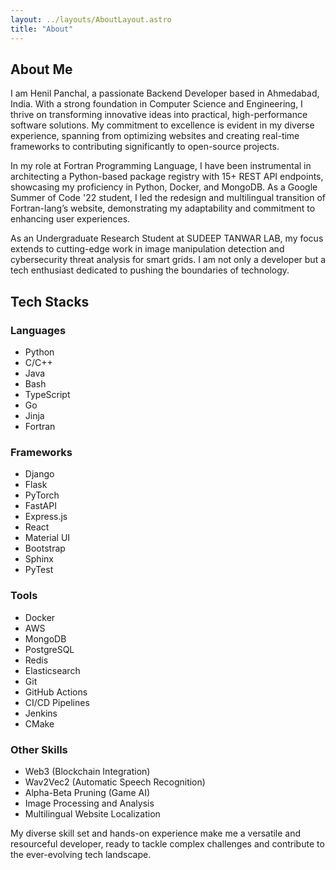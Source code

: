 ```yaml
---
layout: ../layouts/AboutLayout.astro
title: "About"
---
```


## About Me

I am Henil Panchal, a passionate Backend Developer based in Ahmedabad, India. With a strong foundation in Computer Science and Engineering, I thrive on transforming innovative ideas into practical, high-performance software solutions. My commitment to excellence is evident in my diverse experience, spanning from optimizing websites and creating real-time frameworks to contributing significantly to open-source projects.

In my role at Fortran Programming Language, I have been instrumental in architecting a Python-based package registry with 15+ REST API endpoints, showcasing my proficiency in Python, Docker, and MongoDB. As a Google Summer of Code '22 student, I led the redesign and multilingual transition of Fortran-lang’s website, demonstrating my adaptability and commitment to enhancing user experiences.

As an Undergraduate Research Student at SUDEEP TANWAR LAB, my focus extends to cutting-edge work in image manipulation detection and cybersecurity threat analysis for smart grids. I am not only a developer but a tech enthusiast dedicated to pushing the boundaries of technology.

## Tech Stacks

### Languages

- Python
- C/C++
- Java
- Bash
- TypeScript
- Go
- Jinja
- Fortran

### Frameworks

- Django
- Flask
- PyTorch
- FastAPI
- Express.js
- React
- Material UI
- Bootstrap
- Sphinx
- PyTest

### Tools

- Docker
- AWS
- MongoDB
- PostgreSQL
- Redis
- Elasticsearch
- Git
- GitHub Actions
- CI/CD Pipelines
- Jenkins
- CMake

### Other Skills

- Web3 (Blockchain Integration)
- Wav2Vec2 (Automatic Speech Recognition)
- Alpha-Beta Pruning (Game AI)
- Image Processing and Analysis
- Multilingual Website Localization

My diverse skill set and hands-on experience make me a versatile and resourceful developer, ready to tackle complex challenges and contribute to the ever-evolving tech landscape.
